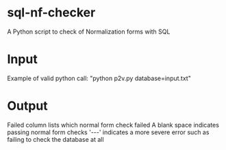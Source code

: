 # sql-nf-checker
A Python script to check of Normalization forms with SQL

# Input
Example of valid python call: "python p2v.py database=input.txt"

# Output
Failed column lists which normal form check failed
A blank space indicates passing normal form checks
'---' indicates a more severe error such as failing to check the database at all
